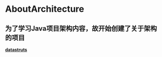 # AboutArchitecture
 **为了学习Java项目架构内容，故开始创建了关于架构的项目**
---
**[datastruts](/DataStructure/README.md)**



